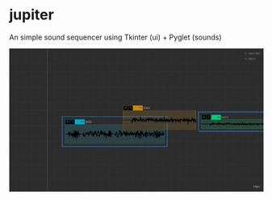 # jupiter
An simple sound sequencer using Tkinter (ui) + Pyglet (sounds)

<p align="center">
  <img src="screenshots/01.png?raw=true" alt="Screenshot"/>
</p>